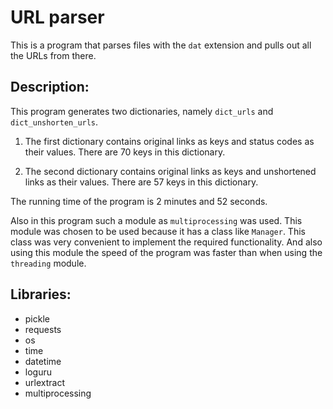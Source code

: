 # URL parser

This is a program that parses files with the `dat` extension and pulls out all the URLs from there.

## Description:
This program generates two dictionaries, namely `dict_urls` and `dict_unshorten_urls`.
1. The first dictionary contains original links as keys and status codes as their values. There are 70 keys in this dictionary. 


2. The second dictionary contains original links as keys and unshortened links as their values. There are 57 keys in this dictionary.

The running time of the program is 2 minutes and 52 seconds.

Also in this program such a module as `multiprocessing` was used. This module was chosen to be used because it has a class like `Manager`. This class was very convenient to implement the required functionality. And also using this module the speed of the program was faster than when using the `threading` module.

## Libraries:
- pickle
- requests
- os
- time
- datetime
- loguru
- urlextract
- multiprocessing

